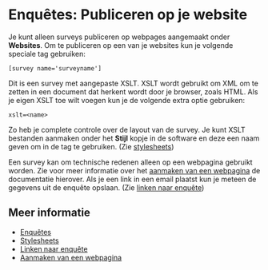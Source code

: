 # Enquêtes: Publiceren op je website

Je kunt alleen surveys publiceren op webpages aangemaakt onder **Websites**.
Om te publiceren op een van je websites kun je volgende speciale tag 
gebruiken:

`[survey name='surveyname']`

Dit is een survey met aangepaste XSLT. XSLT wordt gebruikt om XML om te 
zetten in een document dat herkent wordt door je browser, zoals HTML.
Als je eigen XSLT toe wilt voegen kun je de volgende extra optie gebruiken:

`xslt=<name>`

Zo heb je complete controle over de layout van de survey. Je kunt XSLT bestanden
aanmaken onder het **Stijl** kopje in de software en deze een naam geven
om in de tag te gebruiken. (Zie [stylesheets](./stylesheets))

Een survey kan om technische redenen alleen op een webpagina gebruikt worden.
Zie voor meer informatie over het [aanmaken van een webpagina](./websites)
de documentatie hierover. Als je een link in een email plaatst kun je 
meteen de gegevens uit de enquête opslaan. (Zie [linken naar enquête](./surveys-register-participants))

## Meer informatie

* [Enquêtes](./surveys)
* [Stylesheets](./stylesheets)
* [Linken naar enquête](./surveys-register-participants)
* [Aanmaken van een webpagina](./create-and-publish-your-own-web-pages.md)
